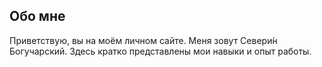 Обо мне
-
Приветствую, вы на моём личном сайте. Меня зовут Севери́н Богучарский.
Здесь кратко представлены мои навыки и опыт работы.